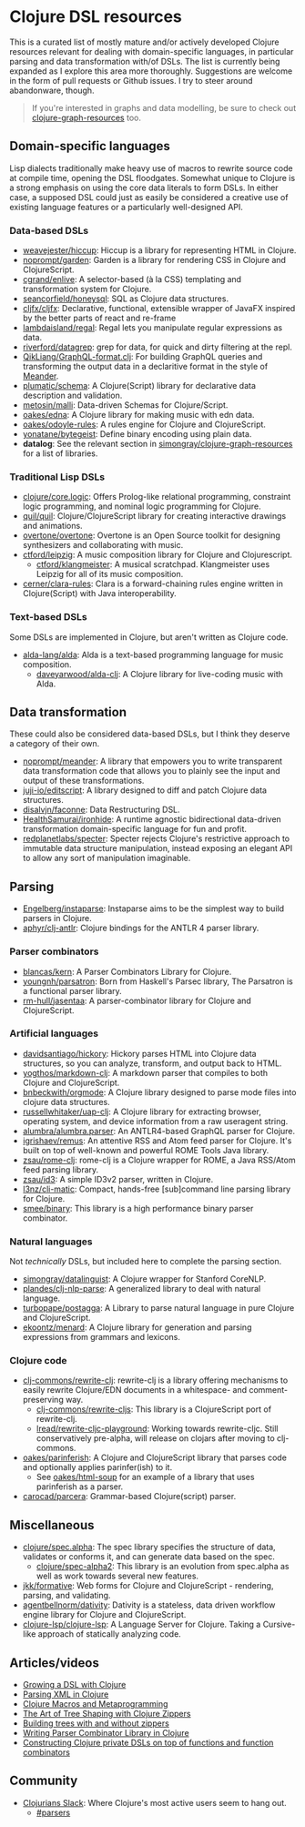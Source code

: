 Clojure DSL resources
=====================
This is a curated list of mostly mature and/or actively developed Clojure resources relevant for dealing with domain-specific languages, in particular parsing and data transformation with/of DSLs. The list is currently being expanded as I explore this area more thoroughly. Suggestions are welcome in the form of pull requests or Github issues. I try to steer around abandonware, though.

> If you're interested in graphs and data modelling, be sure to check out [clojure-graph-resources](https://github.com/simongray/clojure-graph-resources) too.

Domain-specific languages
-------------------------
Lisp dialects traditionally make heavy use of macros to rewrite source code at compile time, opening the DSL floodgates. Somewhat unique to Clojure is a strong emphasis on using the core data literals to form DSLs. In either case, a supposed DSL could just as easily be considered a creative use of existing language features or a particularly well-designed API.

### Data-based DSLs
* [weavejester/hiccup](https://github.com/weavejester/hiccup): Hiccup is a library for representing HTML in Clojure.
* [noprompt/garden](https://github.com/noprompt/garden): Garden is a library for rendering CSS in Clojure and ClojureScript.
* [cgrand/enlive](https://github.com/cgrand/enlive): A selector-based (à la CSS) templating and transformation system for Clojure.
* [seancorfield/honeysql](https://github.com/seancorfield/honeysql): SQL as Clojure data structures.
* [cljfx/cljfx](https://github.com/cljfx/cljfx): Declarative, functional, extensible wrapper of JavaFX inspired by the better parts of react and re-frame
* [lambdaisland/regal](https://github.com/lambdaisland/regal): Regal lets you manipulate regular expressions as data.
* [riverford/datagrep](https://github.com/riverford/datagrep): grep for data, for quick and dirty filtering at the repl.
* [QikLiang/GraphQL-format.clj](https://github.com/QikLiang/GraphQL-format.clj): For building GraphQL queries and transforming the output data in a declaritive format in the style of [Meander](https://github.com/noprompt/meander).
* [plumatic/schema](https://github.com/plumatic/schema): A Clojure(Script) library for declarative data description and validation.
* [metosin/malli](https://github.com/metosin/malli): Data-driven Schemas for Clojure/Script.
* [oakes/edna](https://github.com/oakes/edna): A Clojure library for making music with edn data.
* [oakes/odoyle-rules](https://github.com/oakes/odoyle-rules): A rules engine for Clojure and ClojureScript.
* [yonatane/bytegeist](https://github.com/yonatane/bytegeist): Define binary encoding using plain data.
* **datalog**: See the relevant section in [simongray/clojure-graph-resources](https://github.com/simongray/clojure-graph-resources#datalog) for a list of libraries.

### Traditional Lisp DSLs
* [clojure/core.logic](https://github.com/clojure/core.logic): Offers Prolog-like relational programming, constraint logic programming, and nominal logic programming for Clojure.
* [quil/quil](https://github.com/quil/quil): Clojure/ClojureScript library for creating interactive drawings and animations.
* [overtone/overtone](https://github.com/overtone/overtone): Overtone is an Open Source toolkit for designing synthesizers and collaborating with music.
* [ctford/leipzig](https://github.com/ctford/leipzig): A music composition library for Clojure and Clojurescript.
  - [ctford/klangmeister](https://github.com/ctford/klangmeister): A musical scratchpad. Klangmeister uses Leipzig for all of its music composition.
* [cerner/clara-rules](https://github.com/cerner/clara-rules): Clara is a forward-chaining rules engine written in Clojure(Script) with Java interoperability.

### Text-based DSLs
Some DSLs are implemented in Clojure, but aren't written as Clojure code.

* [alda-lang/alda](https://github.com/alda-lang/alda): Alda is a text-based programming language for music composition.
  - [daveyarwood/alda-clj](https://github.com/daveyarwood/alda-clj): A Clojure library for live-coding music with Alda.

Data transformation
-------------------
These could also be considered data-based DSLs, but I think they deserve a category of their own.

* [noprompt/meander](https://github.com/noprompt/meander): A library that empowers you to write transparent data transformation code that allows you to plainly see the input and output of these transformations.
* [juji-io/editscript](https://github.com/juji-io/editscript): A library designed to diff and patch Clojure data structures.
* [disalvjn/faconne](https://github.com/disalvjn/faconne): Data Restructuring DSL.
* [HealthSamurai/ironhide](https://github.com/HealthSamurai/ironhide): A runtime agnostic bidirectional data-driven transformation domain-specific language for fun and profit.
* [redplanetlabs/specter](https://github.com/redplanetlabs/specter): Specter rejects Clojure's restrictive approach to immutable data structure manipulation, instead exposing an elegant API to allow any sort of manipulation imaginable.

Parsing
-------
* [Engelberg/instaparse](https://github.com/Engelberg/instaparse): Instaparse aims to be the simplest way to build parsers in Clojure.
* [aphyr/clj-antlr](https://github.com/aphyr/clj-antlr): Clojure bindings for the ANTLR 4 parser library.

### Parser combinators
* [blancas/kern](https://github.com/blancas/kern): A Parser Combinators Library for Clojure.
* [youngnh/parsatron](https://github.com/youngnh/parsatron): Born from Haskell's Parsec library, The Parsatron is a functional parser library.
* [rm-hull/jasentaa](https://github.com/rm-hull/jasentaa): A parser-combinator library for Clojure and ClojureScript.

### Artificial languages
* [davidsantiago/hickory](https://github.com/davidsantiago/hickory): Hickory parses HTML into Clojure data structures, so you can analyze, transform, and output back to HTML.
* [yogthos/markdown-clj](https://github.com/yogthos/markdown-clj): A markdown parser that compiles to both Clojure and ClojureScript.
* [bnbeckwith/orgmode](https://github.com/bnbeckwith/orgmode): A Clojure library designed to parse mode files into clojure data structures.
* [russellwhitaker/uap-clj](https://github.com/russellwhitaker/uap-clj): A Clojure library for extracting browser, operating system, and device information from a raw useragent string.
* [alumbra/alumbra.parser](https://github.com/alumbra/alumbra.parser): An ANTLR4-based GraphQL parser for Clojure.
* [igrishaev/remus](https://github.com/igrishaev/remus): An attentive RSS and Atom feed parser for Clojure. It's built on top of well-known and powerful ROME Tools Java library.
* [zsau/rome-clj](https://github.com/zsau/rome-clj): rome-clj is a Clojure wrapper for ROME, a Java RSS/Atom feed parsing library.
* [zsau/id3](https://github.com/zsau/id3): A simple ID3v2 parser, written in Clojure.
* [l3nz/cli-matic](https://github.com/l3nz/cli-matic): Compact, hands-free [sub]command line parsing library for Clojure.
* [smee/binary](https://github.com/smee/binary): This library is a high performance binary parser combinator.

### Natural languages
Not _technically_ DSLs, but included here to complete the parsing section.

* [simongray/datalinguist](https://github.com/simongray/datalinguist): A Clojure wrapper for Stanford CoreNLP.
* [plandes/clj-nlp-parse](https://github.com/plandes/clj-nlp-parse): A generalized library to deal with natural language.
* [turbopape/postagga](https://github.com/turbopape/postagga): A Library to parse natural language in pure Clojure and ClojureScript. 
* [ekoontz/menard](https://github.com/ekoontz/menard): A Clojure library for generation and parsing expressions from grammars and lexicons.

### Clojure code
* [clj-commons/rewrite-clj](https://github.com/clj-commons/rewrite-clj): rewrite-clj is a library offering mechanisms to easily rewrite Clojure/EDN documents in a whitespace- and comment-preserving way.
  - [clj-commons/rewrite-cljs](https://github.com/clj-commons/rewrite-cljs): This library is a ClojureScript port of rewrite-clj.
  - [lread/rewrite-cljc-playground](https://github.com/lread/rewrite-cljc-playground): Working towards rewrite-cljc. Still conservatively pre-alpha, will release on clojars after moving to clj-commons.
* [oakes/parinferish](https://github.com/oakes/parinferish): A Clojure and ClojureScript library that parses code and optionally applies parinfer(ish) to it.
  - See [oakes/html-soup](
https://github.com/oakes/html-soup) for an example of a library that uses parinferish as a parser.
* [carocad/parcera](https://github.com/carocad/parcera): Grammar-based Clojure(script) parser.

Miscellaneous
-------------
* [clojure/spec.alpha](https://github.com/clojure/spec.alpha): The spec library specifies the structure of data, validates or conforms it, and can generate data based on the spec.
  - [clojure/spec-alpha2](https://github.com/clojure/spec-alpha2):  This library is an evolution from spec.alpha as well as work towards several new features.
* [jkk/formative](https://github.com/jkk/formative): Web forms for Clojure and ClojureScript - rendering, parsing, and validating.
* [agentbellnorm/dativity](https://github.com/agentbellnorm/dativity): Dativity is a stateless, data driven workflow engine library for Clojure and ClojureScript.
* [clojure-lsp/clojure-lsp](https://github.com/clojure-lsp/clojure-lsp): A Language Server for Clojure. Taking a Cursive-like approach of statically analyzing code.

Articles/videos
---------------
* [Growing a DSL with Clojure](http://clojure-doc.org/articles/tutorials/growing_a_dsl_with_clojure.html)
* [Parsing XML in Clojure](http://clojure-doc.org/articles/tutorials/parsing_xml_with_zippers.html)
* [Clojure Macros and Metaprogramming](http://clojure-doc.org/articles/language/macros.html)
* [The Art of Tree Shaping with Clojure Zippers](https://lambdaisland.com/blog/2018-11-26-art-tree-shaping-clojure-zip)
* [Building trees with and without zippers](https://vincent.404.taipei/clojure/building-trees-with-and-without-zippers/)
* [Writing Parser Combinator Library in Clojure](http://troydm.github.io/blog/2016/04/11/writing-parser-combinator-library-in-clojure/)
* [Constructing Clojure private DSLs on top of functions and function combinators](https://gist.github.com/TristeFigure/20dd01b0d3415f34075cfc02a1918106)

Community
---------
* [Clojurians Slack](https://clojurians.slack.com/messages): Where Clojure's most active users seem to hang out.
  - [#parsers](https://clojurians.slack.com/archives/C01BMKFSL14)
